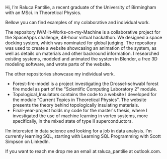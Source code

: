 Hi, I’m Raluca Pantilie, a recent graduate of the University of Birmingham with an MSci. in Theoretical Physics.

Bellow you can find examples of my colaborative and individual work. 

The repository IWM-It-Works-on-my-Machine is a collaborative project for the SpaceApps challenge, 48-hour virtual hackathon. We designed a space docking system, which was nominated for global judging. The repository was used to create a website showcasing an animation of the system, as well as details on materials and other backround information. I researched existing systems, modeled and animated the system in Blender, a free 3D modeling software, and wrote parts of the website. 

The other repositories showcase my individual work. 
- Forest-fire-model is a project investigating the Drossel-schwabl forest fire model as part of the "Scientific Computing Laboratory 2" module.
- Topological_Insulators contains the code to a website I developed for the module "Current Topics in Theoretical Physics". The website presents the theory behind topologically insulating materials.
- Final-year-project holds my code for the master's thesis, where I investigated the use of machine learning in vortex systems, more specifically, in the mixed state of type II superconductors.

I’m interested in data science and looking for a job in data analysis.
I’m currently learning SQL, starting with Learning SQL Programming with Scott Simpson on LinkedIn.

If you want to reach me drop me an email at raluca_pantilie at outlook.com.

<!---
RalPan/RalPan is a ✨ special ✨ repository because its `README.md` (this file) appears on your GitHub profile.
You can click the Preview link to take a look at your changes.
--->
